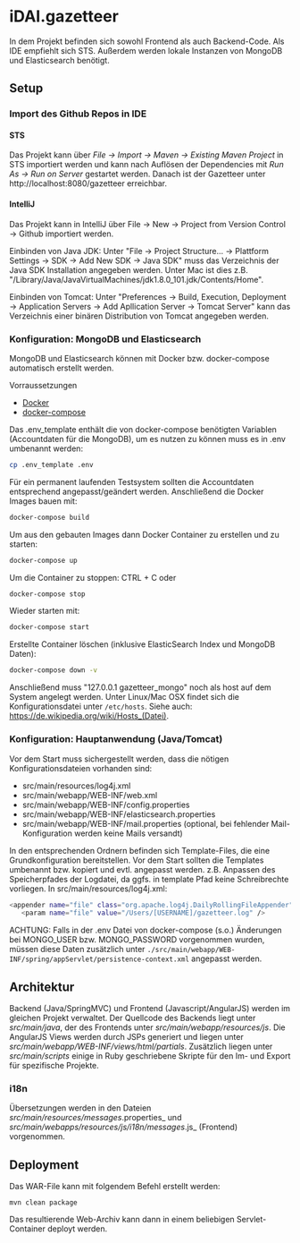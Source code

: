 # iDAI.gazetteer

In dem Projekt befinden sich sowohl Frontend als auch Backend-Code. Als IDE empfiehlt sich STS. Außerdem werden lokale Instanzen von MongoDB und Elasticsearch benötigt.

## Setup

### Import des Github Repos in IDE

#### STS
Das Projekt kann über _File -> Import -> Maven -> Existing Maven Project_ in STS importiert werden und kann nach Auflösen der Dependencies mit _Run As -> Run on Server_ gestartet werden. Danach ist der Gazetteer unter http://localhost:8080/gazetteer erreichbar.

#### IntelliJ
Das Projekt kann in IntelliJ über File -> New -> Project from Version Control -> Github importiert werden.

Einbinden von Java JDK:
Unter "File -> Project Structure... -> Plattform Settings -> SDK -> Add New SDK -> Java SDK"
muss das Verzeichnis der Java SDK Installation angegeben werden. Unter Mac ist dies z.B. "/Library/Java/JavaVirtualMachines/jdk1.8.0_101.jdk/Contents/Home".

Einbinden von Tomcat:
Unter "Preferences -> Build, Execution, Deployment -> Application Servers -> Add Apllication Server -> Tomcat Server"
kann das Verzeichnis einer binären Distribution von Tomcat angegeben werden.  

### Konfiguration: MongoDB und Elasticsearch

MongoDB und Elasticsearch können mit Docker bzw. docker-compose automatisch erstellt werden.

Vorraussetzungen
* [Docker](https://www.docker.com/)
* [docker-compose](https://docs.docker.com/compose/)

Das .env_template enthält die von docker-compose benötigten Variablen (Accountdaten für die MongoDB), um es nutzen zu 
können muss es in .env umbenannt werden:

```bash
cp .env_template .env
```

Für ein permanent laufenden Testsystem sollten die Accountdaten entsprechend angepasst/geändert werden. Anschließend
die Docker Images bauen mit:

```bash
docker-compose build
```

Um aus den gebauten Images dann Docker Container zu erstellen und zu starten:
```bash
docker-compose up
```

Um die Container zu stoppen:
CTRL + C oder
```bash
docker-compose stop
```

Wieder starten mit:
```bash
docker-compose start
```

Erstellte Container löschen (inklusive ElasticSearch Index und MongoDB Daten):
```bash
docker-compose down -v
```

Anschließend muss "127.0.0.1 gazetteer_mongo" noch als host auf dem System angelegt werden. Unter Linux/Mac OSX 
findet sich die Konfigurationsdatei unter `/etc/hosts`. Siehe auch: https://de.wikipedia.org/wiki/Hosts_(Datei).

### Konfiguration: Hauptanwendung (Java/Tomcat)

Vor dem Start muss sichergestellt werden, dass die nötigen Konfigurationsdateien vorhanden sind:

* src/main/resources/log4j.xml
* src/main/webapp/WEB-INF/web.xml
* src/main/webapp/WEB-INF/config.properties
* src/main/webapp/WEB-INF/elasticsearch.properties
* src/main/webapp/WEB-INF/mail.properties (optional, bei fehlender Mail-Konfiguration werden keine Mails versandt)

In den entsprechenden Ordnern befinden sich Template-Files, die eine Grundkonfiguration bereitstellen. Vor dem Start sollten die Templates umbenannt bzw. kopiert und evtl. angepasst werden. 
z.B. Anpassen des Speicherpfades der Logdatei, da ggfs. in template Pfad keine Schreibrechte vorliegen. In src/main/resources/log4j.xml:
```bash
<appender name="file" class="org.apache.log4j.DailyRollingFileAppender">
   <param name="file" value="/Users/[USERNAME]/gazetteer.log" />
```

ACHTUNG: Falls in der .env Datei von docker-compose (s.o.) Änderungen bei MONGO_USER bzw. MONGO_PASSWORD vorgenommen
wurden, müssen diese Daten zusätzlich unter `./src/main/webapp/WEB-INF/spring/appServlet/persistence-context.xml` 
angepasst werden.

## Architektur

Backend (Java/SpringMVC) und Frontend (Javascript/AngularJS) werden im gleichen Projekt verwaltet. Der Quellcode des Backends liegt unter _src/main/java_, der des Frontends unter _src/main/webapp/resources/js_. Die AngularJS Views werden durch JSPs generiert und liegen unter _src/main/webapp/WEB-INF/views/html/partials_. Zusätzlich liegen unter _src/main/scripts_ einige in Ruby geschriebene Skripte für den Im- und Export für spezifische Projekte.

### i18n

Übersetzungen werden in den Dateien _src/main/resources/messages_<sprache>.properties_  und _src/main/webapps/resources/js/i18n/messages_<sprache>.js_ (Frontend) vorgenommen.

## Deployment

Das WAR-File kann mit folgendem Befehl erstellt werden:

`mvn clean package`

Das resultierende Web-Archiv kann dann in einem beliebigen Servlet-Container deployt werden.